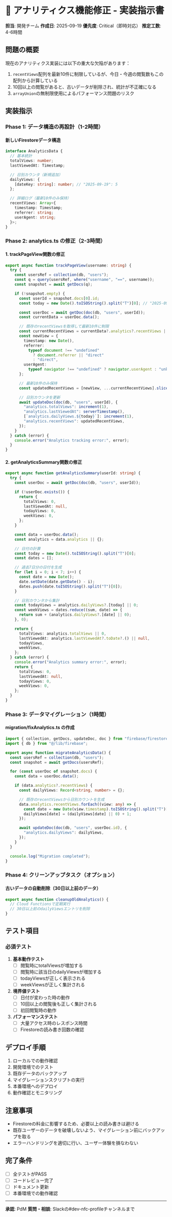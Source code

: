 # 🔧 アナリティクス機能修正 - 実装指示書

**担当**: 開発チーム
**作成日**: 2025-09-19
**優先度**: Critical（即時対応）
**推定工数**: 4-6時間

## 問題の概要

現在のアナリティクス実装には以下の重大な欠陥があります：

1. `recentViews`配列を最新10件に制限しているが、今日・今週の閲覧数もこの配列から計算している
2. 10回以上の閲覧があると、古いデータが削除され、統計が不正確になる
3. `arrayUnion`の無制限使用によるパフォーマンス問題のリスク

## 実装指示

### Phase 1: データ構造の再設計（1-2時間）

#### 新しいFirestoreデータ構造

```typescript
interface AnalyticsData {
  // 基本統計
  totalViews: number;
  lastViewedAt: Timestamp;

  // 日別カウンタ（新規追加）
  dailyViews: {
    [dateKey: string]: number; // "2025-09-19": 5
  };

  // 詳細ログ（最新10件のみ保持）
  recentViews: Array<{
    timestamp: Timestamp;
    referrer: string;
    userAgent: string;
  }>;
}
```

### Phase 2: analytics.ts の修正（2-3時間）

#### 1. trackPageView関数の修正

```typescript
export async function trackPageView(username: string) {
  try {
    const usersRef = collection(db, "users");
    const q = query(usersRef, where("username", "==", username));
    const snapshot = await getDocs(q);

    if (!snapshot.empty) {
      const userId = snapshot.docs[0].id;
      const today = new Date().toISOString().split("T")[0]; // "2025-09-19"

      const userDoc = await getDoc(doc(db, "users", userId));
      const currentData = userDoc.data();

      // 既存のrecentViewsを取得して最新10件に制限
      const currentRecentViews = currentData?.analytics?.recentViews || [];
      const newView = {
        timestamp: new Date(),
        referrer:
          typeof document !== "undefined"
            ? document.referrer || "direct"
            : "direct",
        userAgent:
          typeof navigator !== "undefined" ? navigator.userAgent : "unknown",
      };

      // 最新10件のみ保持
      const updatedRecentViews = [newView, ...currentRecentViews].slice(0, 10);

      // 日別カウンタを更新
      await updateDoc(doc(db, "users", userId), {
        "analytics.totalViews": increment(1),
        "analytics.lastViewedAt": serverTimestamp(),
        [`analytics.dailyViews.${today}`]: increment(1),
        "analytics.recentViews": updatedRecentViews,
      });
    }
  } catch (error) {
    console.error("Analytics tracking error:", error);
  }
}
```

#### 2. getAnalyticsSummary関数の修正

```typescript
export async function getAnalyticsSummary(userId: string) {
  try {
    const userDoc = await getDoc(doc(db, "users", userId));

    if (!userDoc.exists()) {
      return {
        totalViews: 0,
        lastViewedAt: null,
        todayViews: 0,
        weekViews: 0,
      };
    }

    const data = userDoc.data();
    const analytics = data.analytics || {};

    // 日付の計算
    const today = new Date().toISOString().split("T")[0];
    const dates = [];

    // 過去7日分の日付を生成
    for (let i = 0; i < 7; i++) {
      const date = new Date();
      date.setDate(date.getDate() - i);
      dates.push(date.toISOString().split("T")[0]);
    }

    // 日別カウンタから集計
    const todayViews = analytics.dailyViews?.[today] || 0;
    const weekViews = dates.reduce((sum, date) => {
      return sum + (analytics.dailyViews?.[date] || 0);
    }, 0);

    return {
      totalViews: analytics.totalViews || 0,
      lastViewedAt: analytics.lastViewedAt?.toDate?.() || null,
      todayViews,
      weekViews,
    };
  } catch (error) {
    console.error("Analytics summary error:", error);
    return {
      totalViews: 0,
      lastViewedAt: null,
      todayViews: 0,
      weekViews: 0,
    };
  }
}
```

### Phase 3: データマイグレーション（1時間）

#### migration/fixAnalytics.ts の作成

```typescript
import { collection, getDocs, updateDoc, doc } from "firebase/firestore";
import { db } from "@/lib/firebase";

export async function migrateAnalyticsData() {
  const usersRef = collection(db, "users");
  const snapshot = await getDocs(usersRef);

  for (const userDoc of snapshot.docs) {
    const data = userDoc.data();

    if (data.analytics?.recentViews) {
      const dailyViews: Record<string, number> = {};

      // 既存のrecentViewsから日別カウントを生成
      data.analytics.recentViews.forEach((view: any) => {
        const date = new Date(view.timestamp).toISOString().split("T")[0];
        dailyViews[date] = (dailyViews[date] || 0) + 1;
      });

      await updateDoc(doc(db, "users", userDoc.id), {
        "analytics.dailyViews": dailyViews,
      });
    }
  }

  console.log("Migration completed");
}
```

### Phase 4: クリーンアップタスク（オプション）

#### 古いデータの自動削除（30日以上前のデータ）

```typescript
export async function cleanupOldAnalytics() {
  // Cloud Functionsで定期実行
  // 30日以上前のdailyViewsエントリを削除
}
```

## テスト項目

### 必須テスト

1. **基本動作テスト**
   - [ ] 閲覧時にtotalViewsが増加する
   - [ ] 閲覧時に該当日のdailyViewsが増加する
   - [ ] todayViewsが正しく表示される
   - [ ] weekViewsが正しく集計される

2. **境界値テスト**
   - [ ] 日付が変わった時の動作
   - [ ] 10回以上の閲覧後も正しく集計される
   - [ ] 初回閲覧時の動作

3. **パフォーマンステスト**
   - [ ] 大量アクセス時のレスポンス時間
   - [ ] Firestoreの読み書き回数の確認

## デプロイ手順

1. ローカルでの動作確認
2. 開発環境でのテスト
3. 既存データのバックアップ
4. マイグレーションスクリプトの実行
5. 本番環境へのデプロイ
6. 動作確認とモニタリング

## 注意事項

- Firestoreの料金に影響するため、必要以上の読み書きは避ける
- 既存ユーザーのデータを破壊しないよう、マイグレーション前にバックアップを取る
- エラーハンドリングを適切に行い、ユーザー体験を損なわない

## 完了条件

- [ ] 全テストがPASS
- [ ] コードレビュー完了
- [ ] ドキュメント更新
- [ ] 本番環境での動作確認

---

**承認**: PdM
**質問・相談**: Slackの#dev-nfc-profileチャンネルまで
